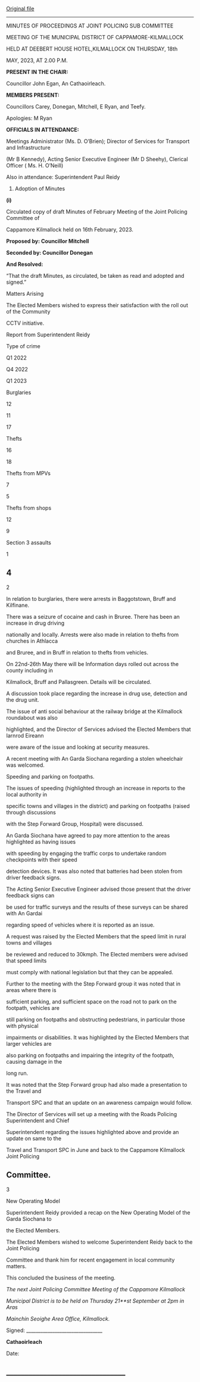 [Original file](https://www.limerick.ie/sites/default/files/media/documents/2023-09/01-Minutes-Joint-Policing-Sub-Committee-Meeting-of-the-Municipal-District-of-Cappamore-Kilmallock-18th-May-2023.pdf)

---
MINUTES OF PROCEEDINGS AT JOINT POLICING SUB COMMITTEE

MEETING OF THE MUNICIPAL DISTRICT OF CAPPAMORE-KILMALLOCK

HELD AT DEEBERT HOUSE HOTEL,KILMALLOCK ON THURSDAY, 18th

MAY, 2023, AT 2.00 P.M.

**PRESENT IN THE CHAIR:**

Councillor John Egan, An Cathaoirleach.

**MEMBERS PRESENT:**

Councillors Carey, Donegan, Mitchell, E Ryan, and Teefy.

Apologies: M Ryan

**OFFICIALS IN ATTENDANCE:**

Meetings Administrator (Ms. D. O’Brien); Director of Services for Transport and Infrastructure

(Mr B Kennedy), Acting Senior Executive Engineer (Mr D Sheehy), Clerical Officer ( Ms. H. O’Neill)

Also in attendance: Superintendent Paul Reidy

1. Adoption of Minutes

**(i)**

Circulated copy of draft Minutes of February Meeting of the Joint Policing Committee of

Cappamore Kilmallock held on 16th February, 2023.

**Proposed by: Councillor Mitchell**

**Seconded by: Councillor Donegan**

**And Resolved:**

“That the draft Minutes, as circulated, be taken as read and adopted and signed.”

Matters Arising

The Elected Members wished to express their satisfaction with the roll out of the Community

CCTV initiative.

Report from Superintendent Reidy

Type of crime

Q1 2022

Q4 2022

Q1 2023

Burglaries

12

11

17

Thefts

16

18

Thefts from MPVs

7

5

Thefts from shops

12

9

Section 3 assaults

1

4
---
2

In relation to burglaries, there were arrests in Baggotstown, Bruff and Kilfinane.

There was a seizure of cocaine and cash in Bruree. There has been an increase in drug driving

nationally and locally. Arrests were also made in relation to thefts from churches in Athlacca

and Bruree, and in Bruff in relation to thefts from vehicles.

On 22nd-26th May there will be Information days rolled out across the county including in

Kilmallock, Bruff and Pallasgreen. Details will be circulated.

A discussion took place regarding the increase in drug use, detection and the drug unit.

The issue of anti social behaviour at the railway bridge at the Kilmallock roundabout was also

highlighted, and the Director of Services advised the Elected Members that Iarnrod Eireann

were aware of the issue and looking at security measures.

A recent meeting with An Garda Siochana regarding a stolen wheelchair was welcomed.

Speeding and parking on footpaths.

The issues of speeding (highlighted through an increase in reports to the local authority in

specific towns and villages in the district) and parking on footpaths (raised through discussions

with the Step Forward Group, Hospital) were discussed.

An Garda Siochana have agreed to pay more attention to the areas highlighted as having issues

with speeding by engaging the traffic corps to undertake random checkpoints with their speed

detection devices. It was also noted that batteries had been stolen from driver feedback signs.

The Acting Senior Executive Engineer advised those present that the driver feedback signs can

be used for traffic surveys and the results of these surveys can be shared with An Gardai

regarding speed of vehicles where it is reported as an issue.

A request was raised by the Elected Members that the speed limit in rural towns and villages

be reviewed and reduced to 30kmph. The Elected members were advised that speed limits

must comply with national legislation but that they can be appealed.

Further to the meeting with the Step Forward group it was noted that in areas where there is

sufficient parking, and sufficient space on the road not to park on the footpath, vehicles are

still parking on footpaths and obstructing pedestrians, in particular those with physical

impairments or disabilities. It was highlighted by the Elected Members that larger vehicles are

also parking on footpaths and impairing the integrity of the footpath, causing damage in the

long run.

It was noted that the Step Forward group had also made a presentation to the Travel and

Transport SPC and that an update on an awareness campaign would follow.

The Director of Services will set up a meeting with the Roads Policing Superintendent and Chief

Superintendent regarding the issues highlighted above and provide an update on same to the

Travel and Transport SPC in June and back to the Cappamore Kilmallock Joint Policing

Committee.
---
3

New Operating Model

Superintendent Reidy provided a recap on the New Operating Model of the Garda Siochana to

the Elected Members.

The Elected Members wished to welcome Superintendent Reidy back to the Joint Policing

Committee and thank him for recent engagement in local community matters.

This concluded the business of the meeting.

*The next Joint Policing Committee Meeting of the Cappamore Kilmallock*

*Municipal District is to be held on Thursday 21**st* *September at 2pm in Aras*

*Mainchin Seoighe Area Office, Kilmallock.*

Signed: \_\_\_\_\_\_\_\_\_\_\_\_\_\_\_\_\_\_\_\_\_\_\_\_\_\_\_\_\_\_\_\_

**Cathaoirleach**

Date:

\_\_\_\_\_\_\_\_\_\_\_\_\_\_\_\_\_\_\_\_\_\_\_\_\_\_\_\_\_\_\_\_
---
